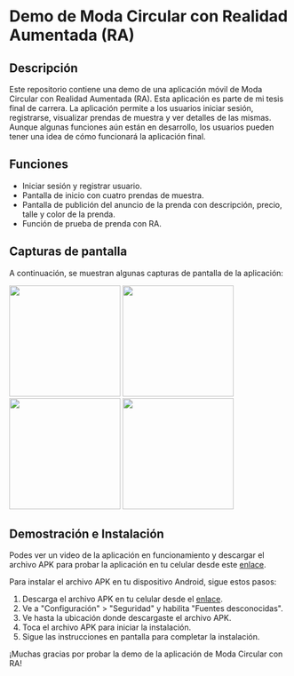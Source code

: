 # Demo de Moda Circular con Realidad Aumentada (RA)

## Descripción

Este repositorio contiene una demo de una aplicación móvil de Moda Circular con Realidad Aumentada (RA). Esta aplicación es parte de mi tesis final de carrera. La aplicación permite a los usuarios iniciar sesión, registrarse, visualizar prendas de muestra y ver detalles de las mismas. Aunque algunas funciones aún están en desarrollo, los usuarios pueden tener una idea de cómo funcionará la aplicación final.

## Funciones

- Iniciar sesión y registrar usuario.
- Pantalla de inicio con cuatro prendas de muestra.
- Pantalla de publición del anuncio de la prenda con descripción, precio, talle y color de la prenda.
- Función de prueba de prenda con RA.

## Capturas de pantalla

A continuación, se muestran algunas capturas de pantalla de la aplicación:

<img src="./Login.jpg" width="200"> <img src="/Register.jpg" width="200"> <img src="./Inicio.jpg" width="200"> <img src="./Anuncio.jpg" width="200">

## Demostración e Instalación

Podes ver un video de la aplicación en funcionamiento y descargar el archivo APK para probar la aplicación en tu celular desde este [enlace](https://drive.google.com/drive/folders/16wY_dsXtOT7Uyr-Qndx4P6CPZhX0WfC8?usp=sharing).

Para instalar el archivo APK en tu dispositivo Android, sigue estos pasos:

1. Descarga el archivo APK en tu celular desde el [enlace](https://drive.google.com/drive/folders/16wY_dsXtOT7Uyr-Qndx4P6CPZhX0WfC8?usp=sharing).
2. Ve a "Configuración" > "Seguridad" y habilita "Fuentes desconocidas".
3. Ve hasta la ubicación donde descargaste el archivo APK.
4. Toca el archivo APK para iniciar la instalación.
5. Sigue las instrucciones en pantalla para completar la instalación.

¡Muchas gracias por probar la demo de la aplicación de Moda Circular con RA!
